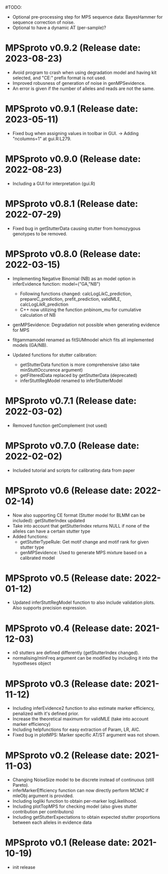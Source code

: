 #TODO:
- Optional pre-processing step for MPS sequence data: BayesHammer for sequence correction of noise.
- Optional to have a dynamic AT (per-sample)?


MPSproto v0.9.2 (Release date: 2023-08-23)
=============================================
- Avoid program to crash when using degradation model and having kit selected, and "CE:" prefix format is not used.
- Improved robusness of generation of noise in genMPSevidence.
- An error is given if the number of alleles and reads are not the same.

MPSproto v0.9.1 (Release date: 2023-05-11)
=============================================
- Fixed bug when assigning values in toolbar in GUI. 
-> Adding "ncolumns=1" at gui.R:L279.

MPSproto v0.9.0 (Release date: 2022-08-23)
=============================================
- Including a GUI for interpretation (gui.R)

MPSproto v0.8.1 (Release date: 2022-07-29)
=============================================
- Fixed bug in getStutterData causing stutter from homozygous genotypes to be removed.

MPSproto v0.8.0 (Release date: 2022-03-15)
=============================================
- Implementing Negative Binomial (NB) as an model option in inferEvidence function: model=("GA,"NB")
	- Following functions changed: calcLogLikC_prediction, prepareC_prediction, prefit_prediction, validMLE, calcLogLikR_prediction
	- C++ now utilizing the function pnbinom_mu for cumulative calculation of NB
- genMPSevidence: Degradation not possible when generating evidence for MPS
- fitgammamodel renamed as fitSUMmodel which fits all implemented models (GA/NB).

- Updated functions for stutter calibration:
	- getStutterData function is more comprehensive (also take minStuttOccurence argument)
	- getFilteredData replaced by getStutterData (deprecated)
	- inferStuttRegModel renamed to inferStutterModel

MPSproto v0.7.1 (Release date: 2022-03-02)
=============================================
- Removed function getComplement (not used)

MPSproto v0.7.0 (Release date: 2022-02-02)
=============================================
- Included tutorial and scripts for calibrating data from paper

MPSproto v0.6 (Release date: 2022-02-14)
=============================================
- Now also supporting CE format (Stutter model for BLMM can be included): getStutterIndex updated
- Take into account that getStutterIndex returns NULL if none of the alleles can have a certain stutter type 
- Added functions:
	- getStutterTypeRule: Get motif change and motif rank for given stutter type
	- genMPSevidence: Used to generate MPS mixture based on a calibrated model

MPSproto v0.5 (Release date: 2022-01-12)
=============================================
- Updated inferStuttRegModel function to also include validation plots. Also supports precision expression.

MPSproto v0.4 (Release date: 2021-12-03)
=============================================
- n0 stutters are defined differently (getStutterIndex changed).
- normalising/minFreq argument can be modified by including it into the hypotheses object

MPSproto v0.3 (Release date: 2021-11-12)
=============================================
- Including inferEvidence2 function to also estimate marker efficiency, penalized with it's defined prior.
- Increase the theoretical maximum for validMLE (take into account marker efficiency)
- Including helpfunctions for easy extraction of Param, LR, AIC.
- Fixed bug in plotMPS: Marker specific AT/ST argument was not shown.

MPSproto v0.2 (Release date: 2021-11-03)
=============================================
- Changing NoiseSize model to be discrete instead of continuous (still Pareto).
- inferMarkerEfficiency function can now directly perform MCMC if mleObj argument is provided.
- Including logliki function to obtain per-marker logLikelihood.
- Including plotTopMPS for checking model (also gives  stutter contribution per contributors)
- Including getStutterExpectations to obtain expected stutter proportions between each alleles in evidence data

MPSproto v0.1 (Release date: 2021-10-19)
=============================================
- init release

